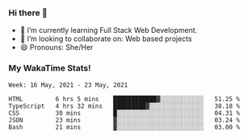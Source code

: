### Hi there 👋

- 🌱 I’m currently learning Full Stack Web Development.
- 👯 I’m looking to collaborate on: Web based projects
- 😄 Pronouns: She/Her

### My WakaTime Stats!

<!--START_SECTION:waka-->
```text
Week: 16 May, 2021 - 23 May, 2021

HTML         6 hrs 5 mins    ████████████▓░░░░░░░░░░░░   51.25 % 
TypeScript   4 hrs 32 mins   █████████▓░░░░░░░░░░░░░░░   38.18 % 
CSS          30 mins         █░░░░░░░░░░░░░░░░░░░░░░░░   04.31 % 
JSON         23 mins         ▓░░░░░░░░░░░░░░░░░░░░░░░░   03.24 % 
Bash         21 mins         ▓░░░░░░░░░░░░░░░░░░░░░░░░   03.00 % 
```
<!--END_SECTION:waka-->
